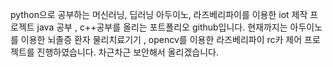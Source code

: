 python으로 공부하는 머신러닝, 딥러닝
아두이노, 라즈베리파이를 이용한 iot 제작 프로젝트
java 공부 , c++공부를 올리는 포트폴리오 github입니다.
현재까지는 아두이노를 이용한 뇌졸증 환자 물리치료기기 , opencv를 이용한 라즈베리파이 rc카 제어 프로젝트를 진행하였습니다.
차근차근 보안해서 올리겠습니다.
